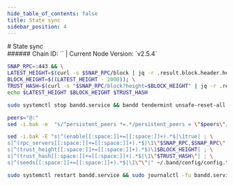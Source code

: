 ```yaml
---
hide_table_of_contents: false
title: State sync
sidebar_position: 4
---
```


<div class="h1-with-icon icon-band">
# State sync
</div>
###### Chain ID: `` | Current Node Version: `v2.5.4`

```bash
SNAP_RPC=:443 && \
LATEST_HEIGHT=$(curl -s $SNAP_RPC/block | jq -r .result.block.header.height); \
BLOCK_HEIGHT=$((LATEST_HEIGHT - 2000)); \
TRUST_HASH=$(curl -s "$SNAP_RPC/block?height=$BLOCK_HEIGHT" | jq -r .result.block_id.hash) && \
echo $LATEST_HEIGHT $BLOCK_HEIGHT $TRUST_HASH
```
```bash
sudo systemctl stop bandd.service && bandd tendermint unsafe-reset-all --home ~/.band --keep-addr-book
```
```bash
peers="@:"
sed -i.bak -e  "s/^persistent_peers *=.*/persistent_peers = \"$peers\"/" ~/.band/config/config.toml
```
```bash
sed -i.bak -E "s|^(enable[[:space:]]+=[[:space:]]+).*$|\1true| ; \
s|^(rpc_servers[[:space:]]+=[[:space:]]+).*$|\1\"$SNAP_RPC,$SNAP_RPC\"| ; \
s|^(trust_height[[:space:]]+=[[:space:]]+).*$|\1$BLOCK_HEIGHT| ; \
s|^(trust_hash[[:space:]]+=[[:space:]]+).*$|\1\"$TRUST_HASH\"| ; \
s|^(seeds[[:space:]]+=[[:space:]]+).*$|\1\"\"|" ~/.band/config/config.toml
```
```bash
sudo systemctl restart bandd.service && sudo journalctl -fu bandd.service --no-hostname -o cat
```